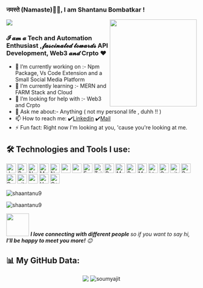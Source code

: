 ### नमस्ते (Namaste)🙏🏻, I am Shantanu Bombatkar [ ](https://i.pinimg.com/originals/bb/82/21/bb82217d6c6a89cad939f8c8567f6171.gif)!
<img align='right' src="https://media.giphy.com/media/M9gbBd9nbDrOTu1Mqx/giphy.gif" width="230">

  <a href="https://github.com/durgeshrai633/readme-typing-svg"><img src="https://readme-typing-svg.herokuapp.com?lines=Full+Stack+Web+Developer;&center=true&width=400&height=50"></a>

### 𝓘 𝓪𝓶 𝓪  Tech and Automation Enthusiast ,𝓯𝓪𝓼𝓬𝓲𝓷𝓪𝓽𝓮𝓭  𝓽𝓸𝔀𝓪𝓻𝓭𝓼  API Development, Web3 𝓪𝓷𝓭 Crpto ❤️

- 🔭 I’m currently working on :- Npm Package, Vs Code Extension and a Small Social Media Platform
- 🌱 I’m currently learning :- MERN and FARM Stack and Cloud
- 🤔 I’m looking for help with :- Web3 and Crpto
- 💬 Ask me about:- Anything ( not my personal life , duhh !! )
- 📫 How to reach me:  ✔️[Linkedin](https://www.linkedin.com/in/shantanu-bombatkar) ✔️[Mail](https://mail.google.com/mail/u/0/?view=cm&fs=1&to=shantanubombatkar2@gmail.com.com&su=SUBJECT&body=BODY&tf=1)
- ⚡ Fun fact:  Right now I'm looking at you, 'cause you're looking at me.

## 🛠️ Technologies and Tools I use:

<p>
<img alt="Javascript" src="https://img.shields.io/badge/JavaScript-323330?style=for-the-badge&logo=javascript&logoColor=F7DF1E"  height="25px"/>
<img alt="React" src="https://img.shields.io/badge/React-20232A?style=for-the-badge&logo=react&logoColor=61DAFB" height="25px"/>
<img alt="NextJs" src="https://img.shields.io/badge/Next-black?style=for-the-badge&logo=next.js&logoColor=white" height="25px"/>
<img alt="MongoDB" src="https://img.shields.io/badge/-MongoDB-13aa52?style=flat-square&logo=mongodb&logoColor=white"  height="25px"/>
<img alt="Nodejs" src="https://img.shields.io/badge/-Nodejs-43853d?style=flat-square&logo=Node.js&logoColor=white"  height="25px"/>
<img alt="npm" src="https://img.shields.io/badge/NPM-%23000000.svg?style=for-the-badge&logo=npm&logoColor=white" height="25px"/>
<img alt="redux" src="https://img.shields.io/badge/-Redux-764ABC?style=flat-square&logo=redux&logoColor=white" height="25px"/>
 <img alt="Express" src="https://img.shields.io/badge/express.js-%23404d59.svg?style=for-the-badge&logo=express&logoColor=%2361DAFB" height="25px"/>
<img alt="Tailwidcss" src="https://img.shields.io/badge/Tailwind_CSS-38B2AC?style=for-the-badge&logo=tailwind-css&logoColor=white" height="25px"/>
<img alt="Bootstrap" src="https://img.shields.io/badge/Bootstrap-563D7C?style=for-the-badge&logo=bootstrap&logoColor=white" height="25px"/>
<img alt="Material UI" src="https://img.shields.io/badge/Material--UI-0081CB?style=for-the-badge&logo=material-ui&logoColor=white" height="25px"/>
<img alt="Python" src="https://img.shields.io/badge/Python-14354C?style=for-the-badge&logo=python&logoColor=white" height="25px"/>
<img alt="Markdown" src="https://img.shields.io/badge/Markdown-000000?style=for-the-badge&logo=markdown&logoColor=white"  height="25px"/>
<img alt="html5" src="https://img.shields.io/badge/HTML5-E34F26?style=for-the-badge&logo=html5&logoColor=white" height="25px"/>
<img alt="Css3" src="https://img.shields.io/badge/CSS3-1572B6?style=for-the-badge&logo=css3&logoColor=white" height="25px"/>
<img alt="git" src="https://img.shields.io/badge/-Git-F05032?style=flat-square&logo=git&logoColor=white" height="25px"/>
<img alt="Brave browser" src="https://img.shields.io/badge/-Brave_Browser-FB542B?style=flat-square&logo=brave&logoColor=white" height="25px"/>
<img alt="Prettier" src="https://img.shields.io/badge/-Prettier-F7B93E?style=flat-square&logo=prettier&logoColor=white" height="25px"/>
 <img alt="github actions" src="https://img.shields.io/badge/-Github_Actions-2088FF?style=flat-square&logo=github-actions&logoColor=white" height="25px"/>
 <img alt="postman" src="https://img.shields.io/badge/-Postman-00C7B7?style=flat-square&logo=postman&logoColor=white" height="25px"/>
 <img alt="Heroku" src="https://img.shields.io/badge/-Heroku-430098?style=flat-square&logo=heroku&logoColor=white" height="25px"/>
<img alt="C++" src="https://img.shields.io/badge/C%2B%2B-00599C?style=for-the-badge&logo=c%2B%2B&logoColor=white" height="25px"/>
</p>


<p align="left"> <img src="https://komarev.com/ghpvc/?username=shaantanu9&label=Profile%20views&color=0e75b6&style=flat-square" alt="shaantanu9" /> </p>
<p> <img src="https://img.shields.io/github/followers/shaantanu9?style=social" alt="shaantanu9" /> </p>
<img src="https://media.giphy.com/media/LnQjpWaON8nhr21vNW/giphy.gif" width="60"> <em><b>I love connecting with different people </b>so if you want to say hi, <b> I'll be happy to meet you more!</b> 😊</em>


## 📊 My GitHub Data:

<div align="center">
  <img align="center" src="https://github-readme-stats.anuraghazra1.vercel.app/api?username=shaantanu9&show_icons=true" />
  <img align="center" src="https://github-readme-streak-stats.herokuapp.com/?user=shaantanu9&" alt="soumyajit" />
</div>

